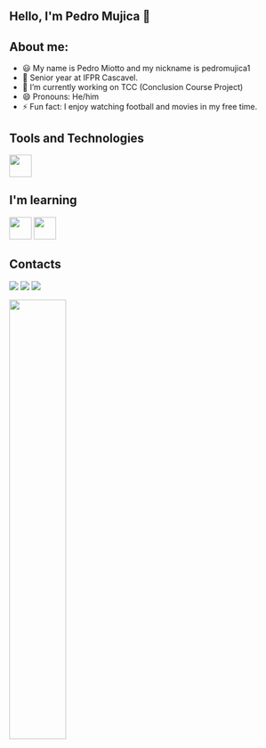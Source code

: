 ## Hello, I'm Pedro Mujica 👋 


## About me:
- 😃 My name is Pedro Miotto and my nickname is pedromujica1
- 📖 Senior year at IFPR Cascavel.
- 🔭 I’m currently working on TCC (Conclusion Course Project)
- 😄 Pronouns: He/him
- ⚡ Fun fact: I enjoy watching football and movies in my free time.

## Tools and Technologies

 <img src="https://cdn.jsdelivr.net/gh/devicons/devicon/icons/python/python-original.svg" width="40" height="40" />

## I'm learning

<img src="https://cdn.jsdelivr.net/gh/devicons/devicon/icons/java/java-original.svg" width="40" height="40"/> <img src="https://cdn.jsdelivr.net/gh/devicons/devicon/icons/linux/linux-original.svg" width="40" height="40"/>
          


## Contacts

<div>

<a href="https://instagram.com/pedromiotto03" target="_blank"><img src="https://img.shields.io/badge/-Instagram-%23E4405F?style=for-the-badge&logo=instagram&logoColor=white" target="_blank"></a>
<a href = "mailto:contato@miottopedro@gmail.com"><img src="https://img.shields.io/badge/Gmail-D14836?style=for-the-badge&logo=gmail&logoColor=white" target="_blank"></a>
<a href="" target="_blank"><img src="https://img.shields.io/badge/-LinkedIn-%230077B5?style=for-the-badge&logo=linkedin&logoColor=white" target="_blank"></a>   
</div>

<div>
  <img width="45%" src="https://github-readme-stats.vercel.app/api/top-langs/?username=pedromujica1&layout=compact&theme=github_dark&hide_border=true"/>
  <br>
</div>
<!--
**pedromujica1/pedromujica1** is a ✨ _special_ ✨ repository because its `README.md` (this file) appears on your GitHub profile.

Here are some ideas to get you started:

- 🔭 I’m currently working on ...
- 🌱 I’m currently learning ...
- 👯 I’m looking to collaborate on ...
- 🤔 I’m looking for help with ...
- 💬 Ask me about ...
- 📫 How to reach me: ...
- 😄 Pronouns: ...
- ⚡ Fun fact: ...
-->
